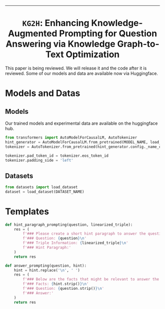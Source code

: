 --- 
<div align="center">    
  
# `KG2H`: Enhancing Knowledge-Augmented Prompting for Question Answering   via Knowledge Graph-to-Text Optimization  

</div>

This paper is being reviewed. We will release it and the code after it is reviewed. Some of our models and data are available now via Huggingface.


# Models and Datas
## Models
Our trained models and experimental data are available on the huggingface hub.
```python
from transformers import AutoModelForCausalLM, AutoTokenizer
hint_generator = AutoModelForCausalLM.from_pretrained(MODEL_NAME, load_in_4bit=True)
tokenizer = AutoTokenizer.from_pretrained(hint_generator.config._name_or_path)
  
tokenizer.pad_token_id = tokenizer.eos_token_id
tokenizer.padding_side = 'left'  
```
## Datasets
```python
from datasets import load_dataset
dataset = load_dataset(DATASET_NAME)
```
# Templates
```python
def hint_paragraph_prompting(question, linearized_triple):
    res = (
        f'### Please create a short hint paragraph to answer the question reorganizing the triple information, step by step.\n'
        f'### Question: {question}\n'
        f'### Triple Information: {linearized_triple}\n'
        f'### Hint Paragraph:'
    )
    return res

def answer_prompting(question, hint):
    hint = hint.replace('\n', ' ')
    res = (
        f'### Below are the facts that might be relevant to answer the question. Please provide a short answer(1-3 words in English) to the following question.\n'
        f'### Facts: {hint.strip()}\n'
        f'### Question: {question.strip()}\n'
        f'### Answer:'
    )
    return res
```
